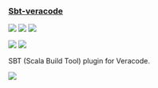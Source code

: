 ### [Sbt-veracode](https://github.com/sullis/sbt-veracode)

![](https://img.shields.io/github/stars/sullis/sbt-veracode.svg?style=social)
![](https://img.shields.io/github/forks/sullis/sbt-veracode.svg?style=social)
![](https://img.shields.io/github/watchers/sullis/sbt-veracode.svg?style=social)

![](https://img.shields.io/github/languages/top/sullis/sbt-veracode)
![](https://img.shields.io/github/contributors/sullis/sbt-veracode)

SBT (Scala Build Tool) plugin for Veracode.

[![](https://img.shields.io/github/followers/sullis?label=sullis&style=social)](https://github/sullis)
